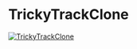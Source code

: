 # TrickyTrackClone

[![TrickyTrackClone](https://img.youtube.com/vi/QfhPyeleQRE/0.jpg)](https://www.youtube.com/watch?v=QfhPyeleQRE)
